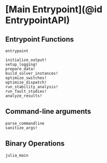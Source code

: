 # [Main Entrypoint](@id EntrypointAPI)

## Entrypoint Functions

```@docs
entrypoint
```

```@docs
initialize_output!
setup_logging!
prepare_data!
build_solver_instances!
optimize_switches!
optimize_dispatch!
run_stability_analysis!
run_fault_studies!
analyze_results!
```

## Command-line arguments

```@docs
parse_commandline
sanitize_args!
```

## Binary Operations

```@docs
julia_main
```
